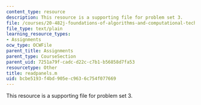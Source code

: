 ```yaml
---
content_type: resource
description: This resource is a supporting file for problem set 3.
file: /courses/20-482j-foundations-of-algorithms-and-computational-techniques-in-systems-biology-spring-2006/bcbe5193f4bd905ec9636c754f077669_readpanels.m
file_type: text/plain
learning_resource_types:
- Assignments
ocw_type: OCWFile
parent_title: Assignments
parent_type: CourseSection
parent_uid: 7251a79f-cadc-d22c-c7b1-b56858d7fa53
resourcetype: Other
title: readpanels.m
uid: bcbe5193-f4bd-905e-c963-6c754f077669
---
```

This resource is a supporting file for problem set 3.

